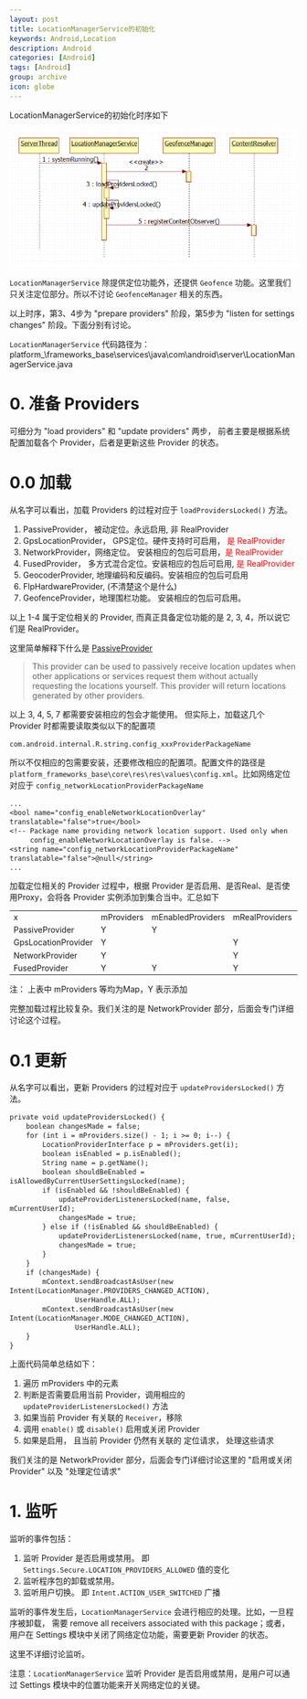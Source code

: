```yaml
---
layout: post
title: LocationManagerService的初始化
keywords: Android,Location
description: Android
categories: [Android]
tags: [Android]
group: archive
icon: globe
---
```

LocationManagerService的初始化时序如下

![](../assets/20140108/location-init.PNG)

`LocationManagerService` 除提供定位功能外，还提供 `Geofence` 功能。这里我们只关注定位部分。所以不讨论 `GeofenceManager` 相关的东西。

以上时序，第3、4步为 "prepare providers" 阶段，第5步为 "listen for settings changes" 阶段。下面分别有讨论。

`LocationManagerService` 代码路径为：platform_\frameworks\_base\services\java\com\android\server\LocationManagerService.java

# 0. 准备 Providers
可细分为 "load providers" 和 "update providers" 两步， 前者主要是根据系统配置加载各个 Provider，后者是更新这些 Provider 的状态。

# 0.0 加载
从名字可以看出，加载 Providers 的过程对应于 `loadProvidersLocked()` 方法。

1. PassiveProvider， 被动定位。永远启用, 非 RealProvider
2. GpsLocationProvider， GPS定位。硬件支持时可启用， <font color='red'>是 RealProvider</font>
3. NetworkProvider，网络定位。 安装相应的包后可启用，<font color='red'>是 RealProvider</font>
4. FusedProvider， 多方式混合定位。安装相应的包后可启用, <font color='red'>是 RealProvider</font>
5. GeocoderProvider, 地理编码和反编码。安装相应的包后可启用
6. FlpHardwareProvider, (不清楚这个是什么)
7. GeofenceProvider，地理围栏功能。 安装相应的包后可启用。

以上 1-4 属于定位相关的 Provider, 而真正具备定位功能的是 2, 3, 4，所以说它们是 RealProvider。 

这里简单解释下什么是 [PassiveProvider](http://developer.android.com/reference/android/location/LocationManager.html#PASSIVE_PROVIDER)
>This provider can be used to passively receive location updates when other applications or services request them without actually requesting the locations yourself. This provider will return locations generated by other providers. 

以上 3, 4, 5, 7 都需要安装相应的包会才能使用。 但实际上，加载这几个 Provider 时都需要读取类似以下的配置项

	com.android.internal.R.string.config_xxxProviderPackageName
所以不仅相应的包需要安装，还要修改相应的配置项。配置文件的路径是 `platform_frameworks_base\core\res\res\values\config.xml`。比如网络定位对应于 `config_networkLocationProviderPackageName`

	...
    <bool name="config_enableNetworkLocationOverlay" translatable="false">true</bool>
    <!-- Package name providing network location support. Used only when
         config_enableNetworkLocationOverlay is false. -->
    <string name="config_networkLocationProviderPackageName" translatable="false">@null</string> 
	...

加载定位相关的 Provider 过程中，根据 Provider 是否启用、是否Real、是否使用Proxy，会将各 Provider 实例添加到集合当中。汇总如下

<table>
<tr>
<td>x</td>
<td>mProviders</td>
<td>mEnabledProviders</td>
<td>mRealProviders</td>
<td>mProxyProviders</td>
</tr>

<td>PassiveProvider</td>
<td>Y</td>
<td>Y</td>
<td></td>
<td></td>
</tr>

<td>GpsLocationProvider</td>
<td>Y</td>
<td></td>
<td>Y</td>
<td></td>
</tr>

<td>NetworkProvider</td>
<td>Y</td>
<td></td>
<td>Y</td>
<td>Y</td>
</tr>

<td>FusedProvider</td>
<td>Y</td>
<td>Y</td>
<td>Y</td>
<td>Y</td>
</tr>

</table>

注： 上表中 mProviders 等均为Map，Y 表示添加

完整加载过程比较复杂。我们关注的是 NetworkProvider 部分，后面会专门详细讨论这个过程。

# 0.1 更新
从名字可以看出，更新 Providers 的过程对应于 `updateProvidersLocked()` 方法。

    private void updateProvidersLocked() {
        boolean changesMade = false;
        for (int i = mProviders.size() - 1; i >= 0; i--) {
            LocationProviderInterface p = mProviders.get(i);
            boolean isEnabled = p.isEnabled();
            String name = p.getName();
            boolean shouldBeEnabled = isAllowedByCurrentUserSettingsLocked(name);
            if (isEnabled && !shouldBeEnabled) {
                updateProviderListenersLocked(name, false, mCurrentUserId);
                changesMade = true;
            } else if (!isEnabled && shouldBeEnabled) {
                updateProviderListenersLocked(name, true, mCurrentUserId);
                changesMade = true;
            }
        }
        if (changesMade) {
            mContext.sendBroadcastAsUser(new Intent(LocationManager.PROVIDERS_CHANGED_ACTION),
                    UserHandle.ALL);
            mContext.sendBroadcastAsUser(new Intent(LocationManager.MODE_CHANGED_ACTION),
                    UserHandle.ALL);
        }
    }

上面代码简单总结如下：

1. 遍历 mProviders 中的元素
2. 判断是否需要启用当前 Provider，调用相应的 `updateProviderListenersLocked()` 方法
3. 如果当前 Provider 有关联的 `Receiver`，移除
4. 调用 `enable()` 或 `disable()` 启用或关闭 Provider
5. 如果是启用， 且当前 Provider 仍然有关联的 定位请求， 处理这些请求

我们关注的是 NetworkProvider 部分，后面会专门详细讨论这里的 "启用或关闭 Provider" 以及 "处理定位请求"

# 1. 监听
监听的事件包括：

1. 监听 Provider 是否启用或禁用。 即 `Settings.Secure.LOCATION_PROVIDERS_ALLOWED` 值的变化
2. 监听程序包的卸载或禁用。
3. 监听用户切换。 即 `Intent.ACTION_USER_SWITCHED` 广播

监听的事件发生后，`LocationManagerService` 会进行相应的处理。比如，一旦程序被卸载， 需要 remove all receivers associated with this package；或者，用户在 Settings 模块中关闭了网络定位功能，需要更新 Provider 的状态。 

这里不详细讨论监听。

注意：`LocationManagerService` 监听 Provider 是否启用或禁用，是用户可以通过 Settings 模块中的位置功能来开关网络定位的关键。